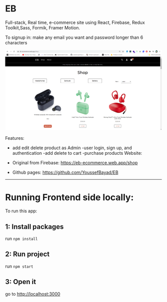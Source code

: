 # EB

Full-stack, Real time, e-commerce site using React, Firebase, Redux Toolkit,Sass, Formik, Framer Motion.

To signup in: make any email you want and password longer than 6 characters

![Preview](preview.png?raw=true)

Features:

- add edit delete product as Admin
  -user login, sign up, and authentication
  -add delete to cart
  -purchase products
  Website:

- Original from Firebase: https://eb-ecommerce.web.app/shop
- Github pages: https://github.com/YoussefBayad/EB

---

# Running Frontend side locally:

To run this app:

## 1: Install packages

run `npm install`

## 2: Run project

run `npm start`

## 3: Open it

go to [http://localhost:3000](http://localhost:3000)
